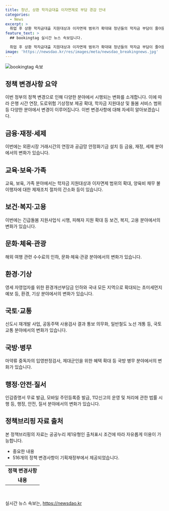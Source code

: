 ```yaml
---
title: 청년, 상환 학자금대출 이자면제로 부담 경감 안내
categories:
  - News
excerpt: >
  취업 후 상환 학자금대출 지원대상과 이자면제 범위가 확대돼 청년들의 학자금 부담이 줄어들고, 긴급돌봄 지원사업이 새롭게 시행된다. 기획재정부는 2024년 하반기부터 이렇게 달라집니다 책자를 통해 올 하반기 정책 233건을 소개하며, 여권발급 비용이 줄어들고, 환경개선부담금 기준 부과금액도 인하된다. 또한 국민 건강피해 예방을 위해 고농도 초미세먼지 예보가 전국으로 확대되고, 112신고의 운영 및 처리에 관한 법률이 시행돼 국민의 생명과 재산 보호가 강화된다.
feature_text: >
  ## bookingtag 실시간 뉴스 속보입니다.

  취업 후 상환 학자금대출 지원대상과 이자면제 범위가 확대돼 청년들의 학자금 부담이 줄어들고, 긴급돌봄 지원사업이 새롭게 시행된다. 기획재정부는 2024년 하반기부터 이렇게 달라집니다 책자를 통해 올 하반기 정책 233건을 소개하며, 여권발급 비용이 줄어들고, 환경개선부담금 기준 부과금액도 인하된다. 또한 국민 건강피해 예방을 위해 고농도 초미세먼지 예보가 전국으로 확대되고, 112신고의 운영 및 처리에 관한 법률이 시행돼 국민의 생명과 재산 보호가 강화된다.
image: 'https://newsdao.kr/res/images/meta/newsdao_breakingnews.jpg'
---
```


<p><img src="https://newsdao.kr/res/images/meta/newsdao_breakingnews.jpg" alt="bookingtag 속보" /></p>

<h2 data-ke-size="size26">정책 변경사항 요약</h2>

<p data-ke-size="size16">이번 정부의 정책 변경으로 인해 다양한 분야에서 시행되는 변화를 소개합니다. 이에 따라 은행 시간 연장, 도로위험 기상정보 제공 확대, 학자금 지원대상 및 돌봄 서비스 범위 등 다양한 분야에서 변경이 이루어집니다. 이번 변경사항에 대해 자세히 알아보겠습니다.</p>

<h2 data-ke-size="size26">금융·재정·세제</h2>

<p data-ke-size="size16">이번에는 외환시장 거래시간의 연장과 공급망 안정화기금 설치 등 금융, 재정, 세제 분야에서의 변화가 있습니다.</p>

<h2 data-ke-size="size26">교육·보육·가족</h2>

<p data-ke-size="size16">교육, 보육, 가족 분야에서는 학자금 지원대상과 이자면제 범위의 확대, 양육비 채무 불이행자에 대한 제재조치 절차의 간소화 등이 있습니다.</p>

<h2 data-ke-size="size26">보건·복지·고용</h2>

<p data-ke-size="size16">이번에는 긴급돌봄 지원사업식 시행, 피해자 지원 확대 등 보건, 복지, 고용 분야에서의 변화가 있습니다.</p>

<h2 data-ke-size="size26">문화·체육·관광</h2>

<p data-ke-size="size16">해외 여행 관련 수수료의 인하, 문화·체육·관광 분야에서의 변화가 있습니다.</p>

<h2 data-ke-size="size26">환경·기상</h2>

<p data-ke-size="size16">영세 자영업자를 위한 환경개선부담금 인하와 국내 모든 지역으로 확대되는 초미세먼지 예보 등, 환경, 기상 분야에서의 변화가 있습니다.</p>

<h2 data-ke-size="size26">국토·교통</h2>

<p data-ke-size="size16">신도시 재개발 사업, 공동주택 사용검사 결과 통보 의무화, 일반철도 노선 개통 등, 국토 교통 분야에서의 변화가 있습니다.</p>

<h2 data-ke-size="size26">국방·병무</h2>

<p data-ke-size="size16">마약류 중독자의 입영판정검사, 제대군인을 위한 혜택 확대 등 국방 병무 분야에서의 변화가 있습니다.</p>

<h2 data-ke-size="size26">행정·안전·질서</h2>

<p data-ke-size="size16">인감증명서 무료 발급, 모바일 주민등록증 발급, 112신고의 운영 및 처리에 관한 법률 시행 등, 행정, 안전, 질서 분야에서의 변화가 있습니다.</p>

<h2 data-ke-size="size26">정책브리핑 자료 출처</h2>

<p data-ke-size="size16">본 정책브리핑의 자료는 공공누리 제1유형인 출처표시 조건에 따라 자유롭게 이용이 가능합니다.</p>

<ul>
<li>중요한 내용</li>
<li>516개의 정책 변경사항이 기획재정부에서 제공되었습니다.</li>
</ul>

<table>
  <tr>
    <td style="text-align: center; height: 17px;"><b>정책 변경사항</b></td>
  </tr>
  <tr>
    <td style="text-align: center; height: 17px;"><b>내용</b></td>
  </tr>
</table>

<p data-ke-size="size16">&nbsp;</p>
실시간 뉴스 속보는, <a href="https://newsdao.kr" rel="dofollow">https://newsdao.kr</a>


